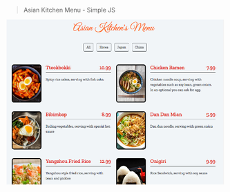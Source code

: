 > Asian Kitchen Menu - Simple JS

![Screenshot](https://github.com/baranoden/JavaScript-Projects/blob/master/Asian-Kitchen-Menu-JS/ss.png)